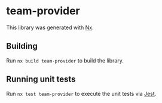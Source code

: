 # team-provider

This library was generated with [Nx](https://nx.dev).

## Building

Run `nx build team-provider` to build the library.

## Running unit tests

Run `nx test team-provider` to execute the unit tests via [Jest](https://jestjs.io).
